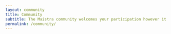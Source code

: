 ```yaml
---
layout: community
title: Community
subtitle: The Maistra community welcomes your participation however it suits your level of interest.
permalink: /community/
---
```

